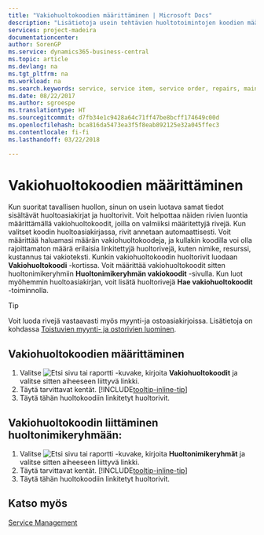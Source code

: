 ```yaml
---
title: "Vakiohuoltokoodien määrittäminen | Microsoft Docs"
description: "Lisätietoja usein tehtävien huoltotoimintojen koodien määrittämisestä."
services: project-madeira
documentationcenter: 
author: SorenGP
ms.service: dynamics365-business-central
ms.topic: article
ms.devlang: na
ms.tgt_pltfrm: na
ms.workload: na
ms.search.keywords: service, service item, service order, repairs, maintenance
ms.date: 08/22/2017
ms.author: sgroespe
ms.translationtype: HT
ms.sourcegitcommit: d7fb34e1c9428a64c71ff47be8bcff174649c00d
ms.openlocfilehash: bca816da5473ea3f5f8eab892125e32a045ffec3
ms.contentlocale: fi-fi
ms.lasthandoff: 03/22/2018

---
```


# <a name="set-up-standard-service-codes"></a>Vakiohuoltokoodien määrittäminen
Kun suoritat tavallisen huollon, sinun on usein luotava samat tiedot sisältävät huoltoasiakirjat ja huoltorivit. Voit helpottaa näiden rivien luontia määrittämällä vakiohuoltokoodit, joilla on valmiiksi määritettyjä rivejä. Kun valitset koodin huoltoasiakirjassa, rivit annetaan automaattisesti. Voit määrittää haluamasi määrän vakiohuoltokoodeja, ja kullakin koodilla voi olla rajoittamaton määrä erilaisia linkitettyjä huoltorivejä, kuten nimike, resurssi, kustannus tai vakioteksti. Kunkin vakiohuoltokoodin huoltorivit luodaan **Vakiohuoltokoodi** -kortissa. Voit määrittää vakiohuoltokoodit sitten huoltonimikeryhmiin **Huoltonimikeryhmän vakiokoodit** -sivulla. Kun luot myöhemmin huoltoasiakirjan, voit lisätä huoltorivejä **Hae vakiohuoltokoodit** -toiminnolla.  
  
> [!Tip]
>  Voit luoda rivejä vastaavasti myös myynti-ja ostoasiakirjoissa. Lisätietoja on kohdassa [Toistuvien myynti- ja ostorivien luominen](sales-how-work-standard-lines.md).    
  
## <a name="to-set-up-a-standard-service-code"></a>Vakiohuoltokoodien määrittäminen    
1. Valitse ![Etsi sivu tai raportti](media/ui-search/search_small.png "Etsi sivu tai raportti -kuvake") -kuvake, kirjoita **Vakiohuoltokoodit** ja valitse sitten aiheeseen liittyvä linkki.  
2. Täytä tarvittavat kentät. [!INCLUDE[tooltip-inline-tip](includes/tooltip-inline-tip_md.md)]  
4. Täytä tähän huoltokoodiin linkitetyt huoltorivit.  

## <a name="to-assign-a-standard-service-code-to-a-service-item-group"></a>Vakiohuoltokoodin liittäminen huoltonimikeryhmään:
1. Valitse ![Etsi sivu tai raportti](media/ui-search/search_small.png "Etsi sivu tai raportti -kuvake") -kuvake, kirjoita **Huoltonimikeryhmät** ja valitse sitten aiheeseen liittyvä linkki.  
2. Täytä tarvittavat kentät. [!INCLUDE[tooltip-inline-tip](includes/tooltip-inline-tip_md.md)]
3. Täytä tähän huoltokoodiin linkitetyt huoltorivit.  

## <a name="see-also"></a>Katso myös
[Service Management](service-service.md)
